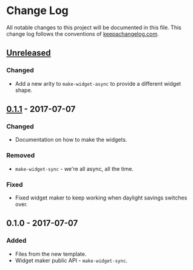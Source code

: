 # Change Log
All notable changes to this project will be documented in this file. This change log follows the conventions of [keepachangelog.com](http://keepachangelog.com/).

## [Unreleased]
### Changed
- Add a new arity to `make-widget-async` to provide a different widget shape.

## [0.1.1] - 2017-07-07
### Changed
- Documentation on how to make the widgets.

### Removed
- `make-widget-sync` - we're all async, all the time.

### Fixed
- Fixed widget maker to keep working when daylight savings switches over.

## 0.1.0 - 2017-07-07
### Added
- Files from the new template.
- Widget maker public API - `make-widget-sync`.

[Unreleased]: https://github.com/your-name/ring-app/compare/0.1.1...HEAD
[0.1.1]: https://github.com/your-name/ring-app/compare/0.1.0...0.1.1
